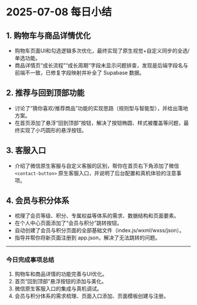 # 2025-07-08 每日小结

## 1. 购物车与商品详情优化
- 购物车页面UI和勾选逻辑多次优化，最终实现了原生视觉+自定义同步的全选/单选功能。
- 商品详情页“成长流程”“成长周期”字段未显示问题排查，发现是后端字段名与前端不一致，已修复字段映射并补全了 Supabase 数据。

## 2. 推荐与回到顶部功能
- 讨论了“猜你喜欢/推荐商品”功能的实现思路（规则型与智能型），并给出落地方案。
- 在首页添加了悬浮“回到顶部”按钮，解决了按钮椭圆、样式被覆盖等问题，最终实现了小巧圆形的悬浮按钮。

## 3. 客服入口
- 介绍了微信原生客服与自定义客服的区别，帮你在首页右下角添加了微信 `<contact-button>` 原生客服入口，并说明了后台配置和真机体验的注意事项。

## 4. 会员与积分体系
- 梳理了会员等级、积分、专属权益等体系的需求、数据结构和页面要素。
- 在个人中心页面添加了“会员与积分”跳转按钮。
- 自动创建了会员与积分页面的全部基础文件（index.js/wxml/wxss/json）。
- 指导并帮你将新页面注册到 app.json，解决了无法跳转的问题。

---

### 今日完成事项总结

1. 购物车和商品详情的功能完善与UI优化。
2. 首页“回到顶部”悬浮按钮的添加与美化。
3. 微信原生客服入口的集成与真机调试。
4. 会员与积分体系的需求梳理、页面入口添加、页面模板创建与注册。 
